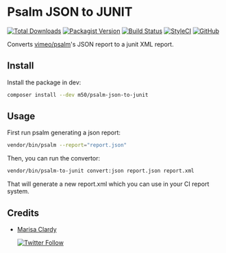 # Psalm JSON to JUNIT

[![Total Downloads](https://poser.pugx.org/m50/psalm-json-to-junit/downloads)](https://packagist.org/packages/m50/psalm-json-to-junit)
[![Packagist Version](https://img.shields.io/packagist/v/m50/psalm-json-to-junit)](https://packagist.org/packages/m50/psalm-json-to-junit)
[![Build Status](https://travis-ci.org/m50/psalm-json-to-junit.svg?branch=master)](https://travis-ci.org/m50/psalm-json-to-junit)
[![StyleCI](https://github.styleci.io/repos/226521609/shield?branch=master)](https://github.styleci.io/repos/226521609)
[![GitHub](https://img.shields.io/github/license/m50/psalm-json-to-junit)](LICENSE)

Converts [vimeo/psalm](https://github.com/vimeo/psalm)'s JSON report to a junit XML report.

## Install

Install the package in dev:

```sh
composer install --dev m50/psalm-json-to-junit
```

## Usage

First run psalm generating a json report:

```sh
vendor/bin/psalm --report="report.json"
```

Then, you can run the convertor:

```sh
vendor/bin/psalm-to-junit convert:json report.json report.xml
```

That will generate a new report.xml which you can use in your CI report system.

## Credits

* [Marisa Clardy](https://github.com/m50)

  [![Twitter Follow](https://img.shields.io/twitter/follow/MarisaCodes?label=Follow&style=social)](https://twitter.com/MarisaCodes)
